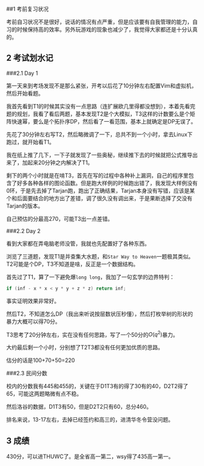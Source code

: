 

##1 考前复习状况

考前自习状况不是很好，说话的情况有点严重，但是应该要有自我管理的能力，自习的时候保持高的效率。另外玩游戏的现象也减少了，我觉得大家都还是十分认真的。

## 2 考试划水记

###2.1 Day 1

第一天来到考场发现不是那么紧张，开考以后花了10分钟左右配置Vim和虚拟机，然后开始看题。

我首先看到T1的时候其实没有一点思路（连扩展欧几里得都没想到），本着先看完题的规划，我看了看后两题，基本发现T2是个大模拟，T3这样的计数要么是个矩阵快速幂，要么是个拓扑序DP，然后看了一看范围，基本上就确定是DP无误了。

先花了30分钟左右写T2，然后略微调了一下，总共不到一个小时，拿去Linux下跑过，就开始看T1。

我在纸上推了几下，一下子就发现了一些奥秘，继续推下去的时候就把公式推导出来了，加起来20分钟之内解决了T1。

剩下的两个小时就是在啃T3，首先在写的过程中各种补上漏洞，自己的程序里包含了好多各种各样的图论函数。但是跑大样例的时候跑出错了，我发现大样例没有0环，于是先去掉了Tarjan跑，跑出了正确结果，Tarjan本身没有写错，应该是某个和后面要结合的地方出了差错，调了很久没有调出来，于是果断选择了交没有Tarjan的版本。

自己预估的分最高270，可能T3出一点差错。

###2.2 Day 2

看到大家都在弄电脑老师没管，我就也先配置好了各种东西。

浏览了三道题，发现T1是并查集大水题，和`Star Way to Heaven`一题极其类似。T2可能是个DP，T3不知道是啥，反正是一个数据结构。

首先过了T1，算了一下避免爆`long long`，我加了一句玄学的边界特判：
```cpp
if (inf - x * x < y * y + z * z) return inf;
```
事实证明效果非常好。

然后T2，不知道怎么DP（我出来听说按层数状压秒懂），然后打枚举树的形状的暴力大概可以得70分。

T3思考了20分钟左右，实在没有任何思路，写了一个50分的$O(q^2)$暴力。

大约最后剩一个小时，分别想了T2T3都没有任何更加优质的思路。

估分的话是100+70+50=220

###2.3 民间分数

校内的分数我有445和455的，关键在于D1T3有的得了30有的40，D2T2得了65，可能这两题略微有点不稳。

然后洛谷的数据，D1T3有50，但是D2T2只有60，总分460。

排名来说，13-17左右，去掉已经签约和高三的，进清华冬令营没问题。

## 3 成绩

430分，可以进THUWC了。是全省高一第二，wsy得了435高一第一。

